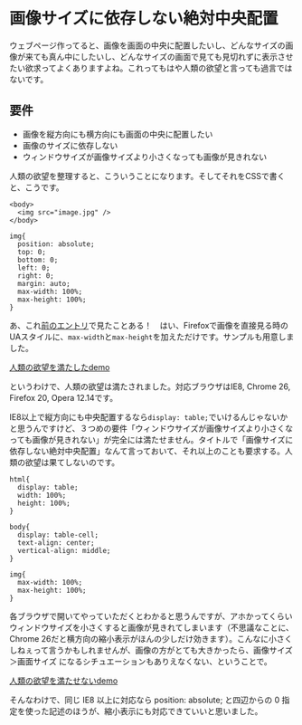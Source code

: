 # 画像サイズに依存しない絶対中央配置

ウェブページ作ってると、画像を画面の中央に配置したいし、どんなサイズの画像が来ても真ん中にしたいし、どんなサイズの画面で見ても見切れずに表示させたい欲求ってよくありますよね。これってもはや人類の欲望と言っても過言ではないです。

## 要件

- 画像を縦方向にも横方向にも画面の中央に配置したい
- 画像のサイズに依存しない
- ウィンドウサイズが画像サイズより小さくなっても画像が見きれない

人類の欲望を整理すると、こういうことになります。そしてそれをCSSで書くと、こうです。

<pre title="人類の欲望を満たしたHMTL"><code data-language="html">&lt;body&gt;
  &lt;img src="image.jpg" /&gt;
&lt;/body&gt;</code></pre>

<pre title="人類の欲望を満たしたCSS"><code data-language="css">img{
  position: absolute;
  top: 0;
  bottom: 0;
  left: 0;
  right: 0;
  margin: auto;
  max-width: 100%;
  max-height: 100%;
}</code></pre>

あ、これ[前のエントリ][1]で見たことある！　はい、Firefoxで画像を直接見る時のUAスタイルに、`max-width`と`max-height`を加えただけです。サンプルも用意しました。


[人類の欲望を満たしたdemo][2]

というわけで、人類の欲望は満たされました。対応ブラウザはIE8, Chrome 26, Firefox 20, Opera 12.14です。

IE8以上で縦方向にも中央配置するなら`display: table;`でいけるんじゃないかと思うんですけど、３つめの要件「ウィンドウサイズが画像サイズより小さくなっても画像が見きれない」が完全には満たせません。タイトルで「画像サイズに依存しない絶対中央配置」なんて言っておいて、それ以上のことも要求する。人類の欲望は果てしないのです。

<pre title="display: table;では人類の欲望を満たせない"><code data-language="css">html{
  display: table;
  width: 100%;
  height: 100%;
}

body{
  display: table-cell;
  text-align: center;
  vertical-align: middle;
}

img{
  max-width: 100%;
  max-height: 100%;
}</code></pre>

各ブラウザで開いてやっていただくとわかると思うんですが、アホかってくらいウィンドウサイズを小さくすると画像が見きれてしまいます（不思議なことに、Chrome 26だと横方向の縮小表示がほんの少しだけ効きます）。こんなに小さくしねぇって言うかもしれませんが、画像の方がとても大きかったら、画像サイズ＞画面サイズ になるシチュエーションもありえなくない、ということで。

[人類の欲望を満たせないdemo][3]

そんなわけで、同じ IE8 以上に対応なら position: absolute; と四辺からの 0 指定を使った記述のほうが、縮小表示にも対応できていいと思いました。

[1]: http://dskd.jp/archives/11.html
[2]: http://dskd.jp/archives/image-size-independent-absolute-centering/
[3]: /archives/image-size-independent-absolute-centering/use-display-table.html
